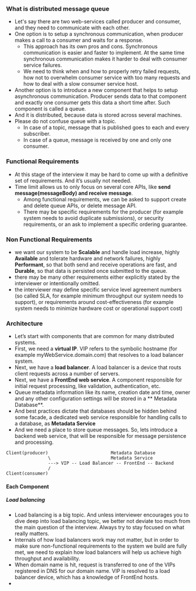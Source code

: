 ### What is distributed message queue
- Let's say there are two web-services called producer and consumer, and they need to communicate with each other.
- One option is to setup a synchronous communication, when producer makes a call to a consumer and waits for a response.
	- This approach has its own pros and cons. Synchronous communication is easier and faster to implement. At the same time synchronous communication makes it harder to deal with consumer service failures. 
	- We need to think when and how to properly retry failed requests, how not to overwhelm consumer service with too many requests and how to deal with a slow consumer service host. 
- Another option is to introduce a new component that helps to setup asynchronous communication. Producer sends data to that component and exactly one consumer gets this data a short time after. Such component is called a queue.
- And it is distributed, because data is stored across several machines. 
- Please do not confuse queue with a topic.
	- In case of a topic, message that is published goes to each and every subscriber.
	- In case of a queue, message is received by one and only one consumer.
### Functional Requirements
- At this stage of the interview it may be hard to come up with a definitive set of requirements. And it’s usually not needed.
- Time limit allows us to only focus on several core APIs, like **send message(messageBody) and receive message**.
	- Among functional requirements, we can be asked to support create and delete queue APIs, or delete message API.
	- There may be specific requirements for the producer (for example system needs to avoid duplicate submissions), or security requirements, or an ask to implement a specific ordering guarantee.
### Non Functional Requirements
- we want our system to be **Scalable** and handle load increase, highly **Available** and tolerate hardware and network failures, highly **Performant**, so that both send and receive operations are fast, and **Durable**, so that data is persisted once submitted to the queue.
- there may be many other requirements either explicitly stated by the interviewer or intentionally omitted.
- the interviewer may define specific service level agreement numbers (so called SLA, for example minimum throughput our system needs to support), or requirements around cost-effectiveness (for example system needs to minimize hardware cost or operational support cost)
### Architecture
- Let’s start with components that are common for many distributed systems.
- First, we need a **virtual IP**. VIP refers to the symbolic hostname (for example myWebService.domain.com) that resolves to a load balancer system.
- Next, we have a **load balancer**. A load balancer is a device that routs client requests across a number of servers.
- Next, we have a **FrontEnd web service**. A component responsible for initial request processing, like validation, authentication, etc.
- Queue metadata information like its name, creation date and time, owner and any other configuration settings will be stored in a ** Metadata Database**.
- And best practices dictate that databases should be hidden behind some facade, a dedicated web service responsible for handling calls to a database, as **Metadata Service**
- And we need a place to store queue messages. So, lets introduce a backend web service, that will be responsible for message persistence and processing.
```
Client(producer)						Metadata Database
				\						Metadata Service
				---> VIP -- Load Balancer -- FrontEnd -- Backend
				/
Client(consumer)
```
#### Each Component
##### Load balancing
- Load balancing is a big topic. And unless interviewer encourages you to dive deep into load balancing topic, we better not deviate too much from the main question of the interview. Always try to stay focused on what really matters.
- Internals of how load balancers work may not matter, but in order to make sure non-functional requirements to the system we build are fully met, we need to explain how load balancers will help us achieve high throughput and availability.
- When domain name is hit, request is transferred to one of the VIPs registered in DNS for our domain name. VIP is resolved to a load balancer device, which has a knowledge of FrontEnd hosts.
- 
<!--stackedit_data:
eyJoaXN0b3J5IjpbOTE3Mzg4MzIxLC0xNDQwOTMwMTg3XX0=
-->